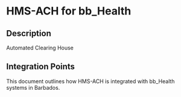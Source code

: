 # HMS-ACH for bb_Health

## Description

Automated Clearing House

## Integration Points

This document outlines how HMS-ACH is integrated with bb_Health systems in Barbados.
